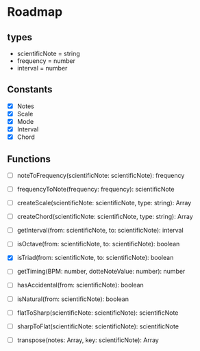 # Roadmap

## types

- scientificNote = string
- frequency = number
- interval = number

## Constants

- [x] Notes
- [x] Scale
- [x] Mode
- [x] Interval
- [x] Chord

## Functions

- [ ] noteToFrequency(scientificNote: scientificNote): frequency
- [ ] frequencyToNote(frequency: frequency): scientificNote

- [ ] createScale(scientificNote: scientificNote, type: string): Array<scientificNote>
- [ ] createChord(scientificNote: scientificNote, type: string): Array<scientificNote>

- [ ] getInterval(from: scientificNote, to: scientificNote): interval

- [ ] isOctave(from: scientificNote, to: scientificNote): boolean

- [x] isTriad(from: scientificNote, to: scientificNote): boolean

- [ ] getTiming(BPM: number, dotteNoteValue: number): number

- [ ] hasAccidental(from: scientificNote): boolean
- [ ] isNatural(from: scientificNote): boolean
- [ ] flatToSharp(scientificNote: scientificNote): scientificNote
- [ ] sharpToFlat(scientificNote: scientificNote): scientificNote
- [ ] transpose(notes: Array<scientificNote>, key: scientificNote): Array<scientificNote>